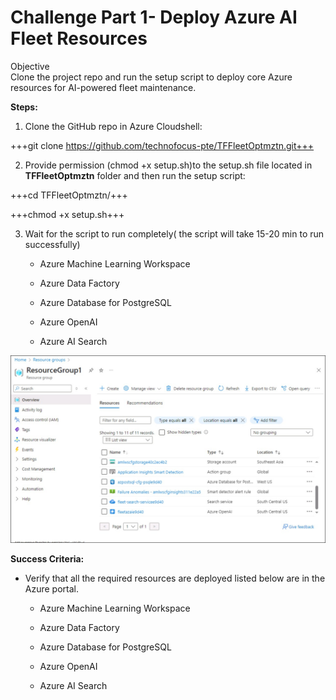 # Challenge Part 1- Deploy Azure AI Fleet Resources

Objective  
Clone the project repo and run the setup script to deploy core Azure
resources for AI-powered fleet maintenance.

**Steps:**

1.  Clone the GitHub repo in Azure Cloudshell:

+++git clone https://github.com/technofocus-pte/TFFleetOptmztn.git+++

2.  Provide permission (chmod +x setup.sh)to the setup.sh file located
    in **TFFleetOptmztn**  folder and then run the setup script:

+++cd TFFleetOptmztn/+++

+++chmod +x setup.sh+++

3.  Wait for the script to run completely( the script will take 15-20
    min to run successfully)

    - Azure Machine Learning Workspace

    - Azure Data Factory

    - Azure Database for PostgreSQL

    - Azure OpenAI 

    - Azure AI Search
      
![A screenshot of a chat AI-generated content may be incorrect.](./media/Ch1image1.jpg)

**Success Criteria:**

- Verify that all the required resources are deployed listed below are
  in the Azure portal.

  - Azure Machine Learning Workspace

  - Azure Data Factory

  - Azure Database for PostgreSQL

  - Azure OpenAI 

  - Azure AI Search


